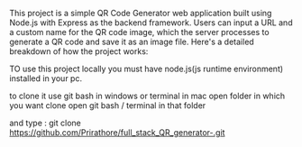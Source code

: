 This project is a simple QR Code Generator web application built using Node.js with Express as the backend framework. Users can input a URL and a custom name for the QR code image, which the server processes to generate a QR code and save it as an image file. Here's a detailed breakdown of how the project works:

TO use this project locally you must have node.js(js runtime environment) installed in your pc.


to clone it use git bash in windows or terminal in mac 
open folder in which you want clone
open git bash / terminal in that folder


and type : git clone https://github.com/Prirathore/full_stack_QR_generator-.git
